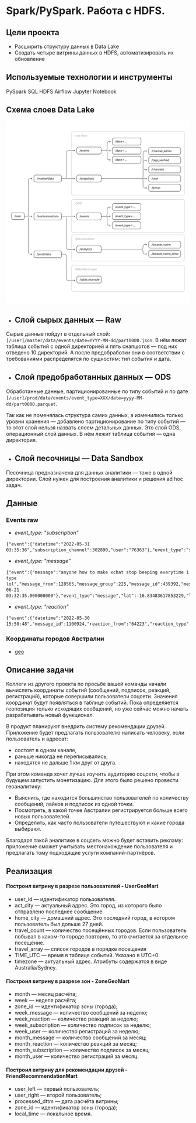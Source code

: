 # Spark/PySpark. Работа с HDFS.

## **Цели проекта**

- Расширить структуру данных в Data Lake
- Создать четыре витрины данных в HDFS, автоматизировать их обновление

## **Используемые технологии и инструменты**

PySpark
SQL
HDFS
Airflow
Jupyter Notebook

## **Схема слоев Data Lake**

![1730561409866](images/README/1730561409866.png)

* ## **Слой сырых данных — Raw**

Сырые данные пойдут в отдельный слой: `[/user]/master/data/events/date=YYYY-MM-dd/part0000.json`. В нём лежат таблица событий с одной директорией и пять снапшотов — под них отведено 10 директорий. А после предобработки они в соответствии с требованиями распределятся по сущностям: тип события и дата.

* ## **Слой предобработанных данных — ODS**

Обработанные данные, партиционированные по типу событий и по дате `[/user]/prod/data/events/event_type=XXX/date=yyyy-MM-dd/part0000.parquet`.

Так как не поменялась структура самих данных, а изменились только уровни хранения — добавлено партиционирование по типу событий — то этот слой нельзя назвать слоем детальных данных. Это слой ODS, операционный слой данных. В нём лежит таблица событий — одна директория.

* ## **Слой песочницы — Data Sandbox**

Песочница предназначена для данных аналитики — тоже в одной директории. Слой нужен для построения аналитики и решения ad hoc задач.

## Данные

### **Events raw**

* *event_type: "subscription"*

```
{"event":{"datetime":"2022-05-31 03:35:36","subscription_channel":302890,"user":"76363"},"event_type":"subscription"}
```

* *event_type: "message"*

```
{"event":{"message":"anyone how to make xchat stop beeping everytime i type lol","message_from":128565,"message_group":225,"message_id":439392,"message_to":149488,"message_ts":"2021-06-21 03:32:35.000000000"},"event_type":"message","lat":-16.83483617853229,"lon":146.36631113463545}
```

* *event_type: "reaction"*

```
{"event":{"datetime":"2022-05-30 15:50:48","message_id":1100924,"reaction_from":"64223","reaction_type":"like"},"event_type":"reaction"}
```

### Координаты городов Австралии

* [geo](geo.csv)

## Описание задачи

Коллеги из другого проекта по просьбе вашей команды начали вычислять координаты событий (сообщений, подписок, реакций, регистраций), которые совершили пользователи соцсети. Значения координат будут появляться в таблице событий. Пока определяется геопозиция только исходящих сообщений, но уже сейчас можно начать разрабатывать новый функционал.

В продукт планируют внедрить систему рекомендации друзей. Приложение будет предлагать пользователю написать человеку, если пользователь и адресат:

* состоят в одном канале,
* раньше никогда не переписывались,
* находятся не дальше 1 км друг от друга.

При этом команда хочет лучше изучить аудиторию соцсети, чтобы в будущем запустить монетизацию. Для этого было решено провести геоаналитику:

* Выяснить, где находится большинство пользователей по количеству сообщений, лайков и подписок из одной точки.
* Посмотреть, в какой точке Австралии регистрируется больше всего новых пользователей.
* Определить, как часто пользователи путешествуют и какие города выбирают.

Благодаря такой аналитике в соцсеть можно будет вставить рекламу: приложение сможет учитывать местонахождение пользователя и предлагать тому подходящие услуги компаний-партнёров.

## Реализация

#### **Построил витрину в разрезе пользователей - UserGeoMart**

* user\_id — идентификатор пользователя.
* act\_city — актуальный адрес. Это город, из которого было отправлено последнее сообщение.
* home\_city — домашний адрес. Это последний город, в котором пользователь был дольше 27 дней.
* travel\_count  — количество посещённых городов. Если пользователь побывал в каком-то      городе повторно, то это считается за отдельное посещение.
* travel\_array  — список городов в порядке посещения
* TIME\_UTC  — время в таблице событий. Указано в UTC+0.
* timezone  — актуальный адрес. Атрибуты содержатся в виде Australia/Sydney.

#### **Построил витрину в разрезе зон - ZoneGeoMart**

* month — месяц расчёта;
* week  — неделя расчёта;
* zone\_id  — идентификатор зоны (города);
* week\_message  — количество сообщений за неделю;
* week\_reaction  — количество реакций за неделю;
* week\_subscription  — количество подписок за неделю;
* week\_user  — количество регистраций за неделю;
* month\_message  — количество сообщений за месяц;
* month\_reaction   — количество реакций за месяц;
* month\_subscription  — количество подписок за месяц;
* month\_user  — количество регистраций за месяц.

#### **Построил витрину для рекомендации друзей - FriendRecommendationMart**

* user\_left — первый пользователь;
* user\_right  — второй пользователь;
* processed\_dttm — дата расчёта витрины;
* zone\_id  — идентификатор зоны (города);
* local\_time  — локальное время.
